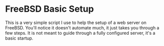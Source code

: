 FreeBSD Basic Setup
===================

This is a very simple script I use to help the setup of a web server on FreeBSD. You'll notice it doesn't automate much, it just takes you through a few steps. It is not meant to guide through a fully configured server, it's a basic startup.
